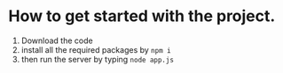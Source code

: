 # How to get started with the project.

1. Download the code
2. install all the required packages by `npm i`
3. then run the server by typing `node app.js`
